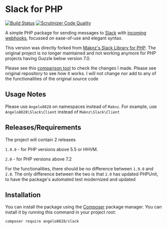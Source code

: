 # Slack for PHP

[![Build Status](https://travis-ci.org/maknz/slack.svg?branch=master)](https://travis-ci.org/maknz/slack)
[![Scrutinizer Code Quality](https://scrutinizer-ci.com/g/maknz/slack/badges/quality-score.png?b=master)](https://scrutinizer-ci.com/g/maknz/slack/?branch=master)

A simple PHP package for sending messages to [Slack](https://slack.com) with [incoming webhooks](https://my.slack.com/services/new/incoming-webhook), focussed on ease-of-use and elegant syntax.

This version was directly forked from [Maknz's Slack Library for PHP](https://github.com/maknz/slack). The original project is no longer maintained and not working anymore for PHP projects having Guzzle below version 7.0.

Please see this [comparison tool](https://github.com/maknz/slack/compare/master...Angelo8828:slack:master) to check the changes I made. Please see original repository to see how it works. I will not change nor add to any of the functionalities of the original source code

## Usage Notes

Please use `Angelo8828` on namespaces instead of `Maknz`. For example, use `Angelo8828\Slack\Client` instead of `Maknz\Slack\Client`

## Releases/Requirements

The project will contain 2 releases

`1.9.0` - for PHP versions above 5.5 or HHVM.

`2.0` - for PHP versions above 7.2

For the functionalities, there should be no difference between `1.9.0` and `2.0`. The only difference between the two is that `2.0` has updated PHPUnit, to have the package's automated test modernized and updated

## Installation

You can install the package using the [Composer](https://getcomposer.org/) package manager. You can install it by running this command in your project root:

```sh
composer require angelo8828/slack
```

